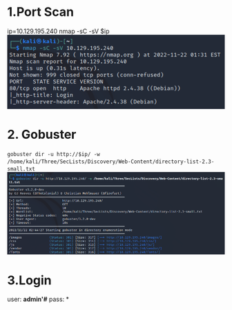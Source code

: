 # 1.Port Scan
ip=10.129.195.240
nmap -sC -sV $ip   
![3f38fe3669d63d54b6a3f7792f435f7b.png](../_resources/3f38fe3669d63d54b6a3f7792f435f7b.png)

# 2. Gobuster
 `gobuster dir -u http://$ip/ -w /home/kali/Three/SecLists/Discovery/Web-Content/directory-list-2.3-small.txt` 
![9648152d0b5b561ba28285a2f1314fee.png](../_resources/9648152d0b5b561ba28285a2f1314fee.png)

# 3.Login
user: **admin'#**
pass: *